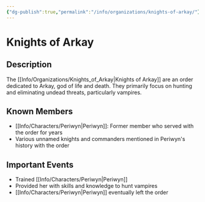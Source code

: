 ```yaml
---
{"dg-publish":true,"permalink":"/info/organizations/knights-of-arkay/"}
---
```


# Knights of Arkay

## Description
The [[Info/Organizations/Knights_of_Arkay\|Knights of Arkay]] are an order dedicated to Arkay, god of life and death. They primarily focus on hunting and eliminating undead threats, particularly vampires.

## Known Members
- [[Info/Characters/Periwyn\|Periwyn]]: Former member who served with the order for years
- Various unnamed knights and commanders mentioned in Periwyn's history with the order


## Important Events
- Trained [[Info/Characters/Periwyn\|Periwyn]]
- Provided her with skills and knowledge to hunt vampires
- [[Info/Characters/Periwyn\|Periwyn]] eventually left the order
